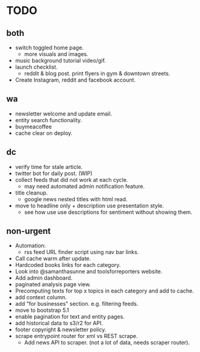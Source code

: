 # TODO


## both

- switch toggled home page.
  - more visuals and images.
- music background tutorial video/gif.
- launch checklist.
  - reddit & blog post.
  print flyers in gym & downtown streets.
- Create Instagram, reddit and facebook account.

## wa

- newsletter welcome and update email.
- entity search functionality.
- buymeacoffee
- cache clear on deploy.

## dc

- verify time for stale article.
- twitter bot for daily post. (WIP)
- collect feeds that did not work at each cycle.
  - may need automated admin notification feature.
- title cleanup.
  - google news nested titles with html read.
- move to headline only + description use presentation style.
  - see how use use descriptions for sentiment without showing them.

## non-urgent

- Automation:
  - rss feed URL finder script using nav bar links.
- Call cache warm after update.
- Hardcoded books links for each category.
- Look into @samanthasunne and toolsforreporters website.
- Add admin dashboard.
- paginated analysis page view.
- Precomputing texts for top x topics in each category and add to cache.
- add context column.
- add "for businesses" section. e.g. filtering feeds.
- move to bootstrap 5.1
- enable pagination for text and entity pages.
- add historical data to s3/r2 for API.
- footer copyright & newsletter policy.
- scrape entrypoint router for xml vs REST scrape.
  - Add news API to scraper. (not a lot of data, needs scraper router).
